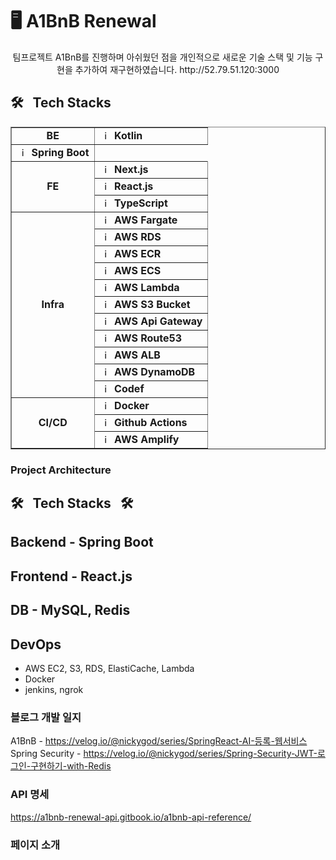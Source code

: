 # 🖥 A1BnB Renewal
<div align="center">
  팀프로젝트 A1BnB를 진행하며 아쉬웠던 점을 개인적으로 새로운 기술 스택 및 기능 구현을 추가하여 재구현하였습니다.
  http://52.79.51.120:3000
</div>



## 🛠️&nbsp;&nbsp;&nbsp;Tech Stacks&nbsp;&nbsp;&nbsp;
<div align="center">
<table border=""4>
  <!-- Backend Stack -->
  <tr>
    <td rowspan="1" align="center"><b>BE</td>
    <td><img src="https://upload.wikimedia.org/wikipedia/commons/thumb/0/06/Kotlin_Icon.svg/2048px-Kotlin_Icon.svg.png" width="15px" alt="_icon" />&nbsp;&nbsp;<b>Kotlin</td>
  </tr>
  <tr>
    <td><img src="https://user-images.githubusercontent.com/112257466/209075280-78be8487-7d6a-485c-92a8-d6677f0caab9.png" width="15px" alt="_icon" />&nbsp;&nbsp;<b>Spring Boot</td>
  </tr>

  
  <tr>
    <td rowspan="3" align="center"><b>FE</td>
    <td><img src="https://static-00.iconduck.com/assets.00/nextjs-icon-512x512-y563b8iq.png" width="15px" alt="_icon" />&nbsp;&nbsp;<b>Next.js</td>
  </tr>
  <tr>
    <td><img src="https://upload.wikimedia.org/wikipedia/commons/thumb/a/a7/React-icon.svg/2300px-React-icon.svg.png" width="15px" alt="_icon" />&nbsp;&nbsp;<b>React.js</td>
    <tr>
	<td><img src="https://i.namu.wiki/i/6BCaly_IHOsGCno5SofR4NCvQZQp7JzBSaPrRXivLldaA-Rbuceh1oDMN6LfUuZiScaR2eBK7-sGgB-xae_YWA.webp" width="15px" alt="_icon" />&nbsp;&nbsp;<b>TypeScript</td>
  <tr>
    <td rowspan="11" align="center"><b>Infra</td>
    <td><img src="https://miro.medium.com/v2/resize:fit:393/1*BCgeXMygZAH_xXzKG8vvQQ.png" width="15px" alt="_icon" />&nbsp;&nbsp;<b>AWS Fargate</td>
  </tr>
  <tr>
    <td><img src="https://seeklogo.com/images/A/aws-rds-relational-database-service-logo-99EA3E8EA4-seeklogo.com.png" width="15px" alt="_icon" />&nbsp;&nbsp;<b>AWS RDS</td>
  </tr>
  <tr>
    <td><img src="https://github.com/goormthon-Univ/2024_BEOTKKOTTHON_TEAM_4_BE/assets/112257466/8ec2b890-b9de-4542-93cf-91890e0ebd54" width="15px" alt="_icon" />&nbsp;&nbsp;<b>AWS ECR</td>
  </tr>
  <tr>
    <td><img src="https://iconape.com/wp-content/png_logo_vector/aws-vpc.png" width="15px" alt="_icon" />&nbsp;&nbsp;<b>AWS ECS</td>
  </tr>
  <tr>
    <td><img src="https://www.tsmean.com/assets/img/the-ultimate-aws-lambda-tutorial-for-nodejs/aws-lambda-logo.svg" width="15px" alt="_icon" />&nbsp;&nbsp;<b>AWS Lambda</td>
  </tr>
    <tr>
    <td><img src="https://upload.wikimedia.org/wikipedia/commons/thumb/b/bc/Amazon-S3-Logo.svg/1200px-Amazon-S3-Logo.svg.png" width="15px" alt="_icon" />&nbsp;&nbsp;<b>AWS S3 Bucket</td>
  </tr>
      <tr>
    <td><img src="https://iconape.com/wp-content/files/kz/370585/svg/aws-api-gateway-logo-icon-png-svg.png" width="15px" alt="_icon" />&nbsp;&nbsp;<b>AWS Api Gateway</td>
  </tr>
      <tr>
    <td><img src="https://static-00.iconduck.com/assets.00/aws-route53-icon-212x256-16an9num.png" width="15px" alt="_icon" />&nbsp;&nbsp;<b>AWS Route53</td>
  </tr>
  <tr>
    <td><img src="https://blog.kakaocdn.net/dn/cfeLQ6/btruMppfmAu/gda71oEszGAcPFxuwIjua0/img.png" width="15px" alt="_icon" />&nbsp;&nbsp;<b>AWS ALB</td>
  </tr>
  <tr>
    <td><img src="https://www.svgrepo.com/show/353450/aws-dynamodb.svg" width="15px" alt="_icon" />&nbsp;&nbsp;<b>AWS DynamoDB</td>
  </tr>
    <tr>
    <td><img src="https://hectodata.co.kr/assets/images/icon/codef_api_circle_logo.png" width="15px" alt="_icon" />&nbsp;&nbsp;<b>Codef</td>
  </tr>
  <tr>
  <td rowspan="3" align="center"><b>CI/CD</td>
      <td><img src="https://www.svgrepo.com/show/353659/docker-icon.svg" width="15px" alt="_icon" />&nbsp;&nbsp;<b>Docker</td>
  </tr>
  <tr>
      <td><img src="https://avatars.githubusercontent.com/u/44036562?s=280&v=4" width="15px" alt="_icon" />&nbsp;&nbsp;<b>Github Actions</td>
  </tr>
  <tr>
      <td><img src="https://encrypted-tbn0.gstatic.com/images?q=tbn:ANd9GcRHcGD9-6695ksV7JAout6j7FG9WNyjD0-YpQ&usqp=CAU" width="15px" alt="_icon" />&nbsp;&nbsp;<b>AWS Amplify</td>
  </tr>
</table>
</div>
	      
### Project Architecture

## 🛠️&nbsp;&nbsp;&nbsp;Tech Stacks&nbsp;&nbsp;&nbsp;🛠️

## Backend - Spring Boot
## Frontend - React.js
## DB - MySQL, Redis

## DevOps
- AWS EC2, S3, RDS, ElastiCache, Lambda
- Docker
- jenkins, ngrok

### 블로그 개발 일지
A1BnB - https://velog.io/@nickygod/series/SpringReact-AI-등록-웹서비스
Spring Security - https://velog.io/@nickygod/series/Spring-Security-JWT-로그인-구현하기-with-Redis

### API 명세
https://a1bnb-renewal-api.gitbook.io/a1bnb-api-reference/

### 페이지 소개
